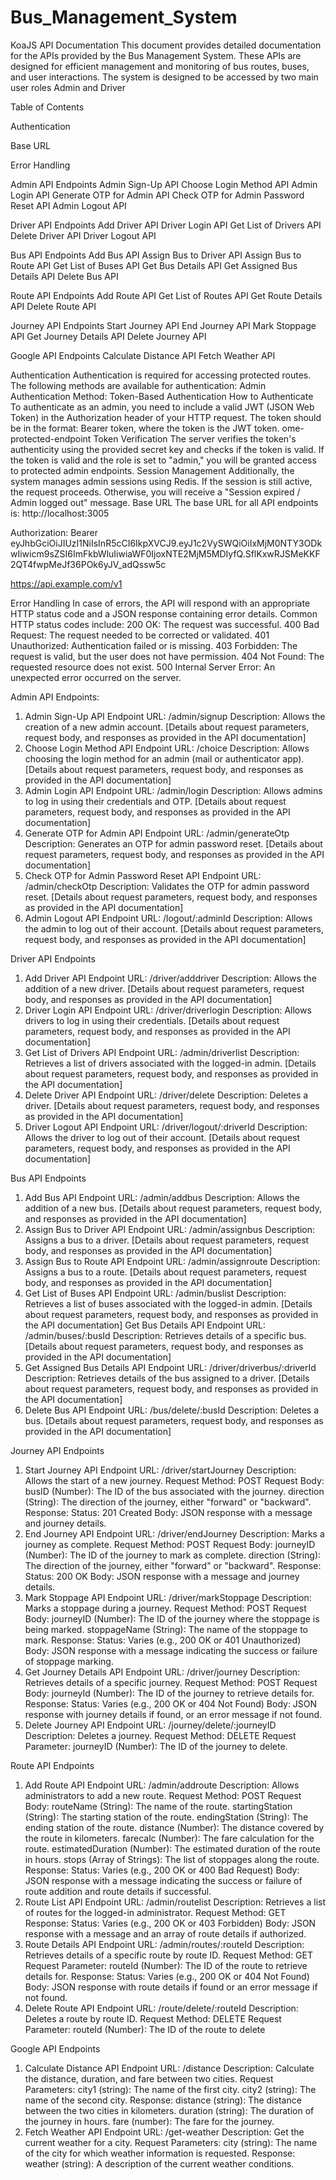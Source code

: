 # Bus_Management_System

KoaJS API Documentation
This document provides detailed documentation for the APIs provided by the Bus Management System. These APIs are designed for efficient management and monitoring of bus routes, buses, and user interactions. The system is designed to be accessed by two main user roles Admin and Driver


Table of Contents

Authentication

Base URL

Error Handling

Admin API Endpoints
Admin Sign-Up API
Choose Login Method API
Admin Login API
Generate OTP for Admin API
Check OTP for Admin Password Reset API
Admin Logout API

Driver API Endpoints
Add Driver API
Driver Login API
Get List of Drivers API
Delete Driver API
Driver Logout API

Bus API Endpoints
Add Bus API
Assign Bus to Driver API
Assign Bus to Route API
Get List of Buses API
Get Bus Details API
Get Assigned Bus Details API
Delete Bus API

Route API Endpoints
Add Route API
Get List of Routes API
Get Route Details API
Delete Route API

Journey API Endpoints
Start Journey API
End Journey API
Mark Stoppage API
Get Journey Details API
Delete Journey API

Google API Endpoints
Calculate Distance API
Fetch Weather API

Authentication
Authentication is required for accessing protected routes. The following methods are available for authentication:
Admin Authentication
Method: Token-Based Authentication
How to Authenticate
To authenticate as an admin, you need to include a valid JWT (JSON Web Token) in the Authorization header of your HTTP request. The token should be in the format: Bearer token, where the token is the JWT token.
ome-protected-endpoint
Token Verification
The server verifies the token's authenticity using the provided secret key and checks if the token is valid. If the token is valid and the role is set to "admin," you will be granted access to protected admin endpoints.
Session Management
Additionally, the system manages admin sessions using Redis. If the session is still active, the request proceeds. Otherwise, you will receive a "Session expired / Admin logged out" message.
Base URL
The base URL for all API endpoints is: http://localhost:3005

Authorization:
 Bearer eyJhbGciOiJIUzI1NiIsInR5cCI6IkpXVCJ9.eyJ1c2VySWQiOiIxMjM0NTY3ODkwIiwicm9sZSI6ImFkbWluIiwiaWF0IjoxNTE2MjM5MDIyfQ.SflKxwRJSMeKKF2QT4fwpMeJf36POk6yJV_adQssw5c


https://api.example.com/v1

Error Handling
In case of errors, the API will respond with an appropriate HTTP status code and a JSON response containing error details. Common HTTP status codes include:
200 OK: The request was successful.
400 Bad Request: The request needed to be corrected or validated.
401 Unauthorized: Authentication failed or is missing.
403 Forbidden: The request is valid, but the user does not have permission.
404 Not Found: The requested resource does not exist.
500 Internal Server Error: An unexpected error occurred on the server.


Admin API Endpoints:
1. Admin Sign-Up API
Endpoint URL: /admin/signup
Description: Allows the creation of a new admin account.
[Details about request parameters, request body, and responses as provided in the API documentation]
2. Choose Login Method API
Endpoint URL: /choice
Description: Allows choosing the login method for an admin (mail or authenticator app).
[Details about request parameters, request body, and responses as provided in the API documentation]
3. Admin Login API
Endpoint URL: /admin/login
Description: Allows admins to log in using their credentials and OTP.
[Details about request parameters, request body, and responses as provided in the API documentation]
4. Generate OTP for Admin API
Endpoint URL: /admin/generateOtp
Description: Generates an OTP for admin password reset.
[Details about request parameters, request body, and responses as provided in the API documentation]
5. Check OTP for Admin Password Reset API
Endpoint URL: /admin/checkOtp
Description: Validates the OTP for admin password reset.
[Details about request parameters, request body, and responses as provided in the API documentation]
6. Admin Logout API
Endpoint URL: /logout/:adminId
Description: Allows the admin to log out of their account.
[Details about request parameters, request body, and responses as provided in the API documentation]

Driver API Endpoints
1. Add Driver API
Endpoint URL: /driver/adddriver
Description: Allows the addition of a new driver.
[Details about request parameters, request body, and responses as provided in the API documentation]
2. Driver Login API
Endpoint URL: /driver/driverlogin
Description: Allows drivers to log in using their credentials.
[Details about request parameters, request body, and responses as provided in the API documentation]
3. Get List of Drivers API
Endpoint URL: /admin/driverlist
Description: Retrieves a list of drivers associated with the logged-in admin.
[Details about request parameters, request body, and responses as provided in the API documentation]
4. Delete Driver API
Endpoint URL: /driver/delete
Description: Deletes a driver.
[Details about request parameters, request body, and responses as provided in the API documentation]
5. Driver Logout API
Endpoint URL: /driver/logout/:driverId
Description: Allows the driver to log out of their account.
[Details about request parameters, request body, and responses as provided in the API documentation]

Bus API Endpoints
1. Add Bus API
Endpoint URL: /admin/addbus
Description: Allows the addition of a new bus.
[Details about request parameters, request body, and responses as provided in the API documentation]
2. Assign Bus to Driver API
Endpoint URL: /admin/assignbus
Description: Assigns a bus to a driver.
[Details about request parameters, request body, and responses as provided in the API documentation]
3. Assign Bus to Route API
Endpoint URL: /admin/assignroute
Description: Assigns a bus to a route.
[Details about request parameters, request body, and responses as provided in the API documentation]
4. Get List of Buses API
Endpoint URL: /admin/buslist
Description: Retrieves a list of buses associated with the logged-in admin.
[Details about request parameters, request body, and responses as provided in the API documentation]
Get Bus Details API
Endpoint URL: /admin/buses/:busId
Description: Retrieves details of a specific bus.
[Details about request parameters, request body, and responses as provided in the API documentation]
5. Get Assigned Bus Details API
Endpoint URL: /driver/driverbus/:driverId
Description: Retrieves details of the bus assigned to a driver.
[Details about request parameters, request body, and responses as provided in the API documentation]
6. Delete Bus API
Endpoint URL: /bus/delete/:busId
Description: Deletes a bus.
[Details about request parameters, request body, and responses as provided in the API documentation]

Journey API Endpoints
1. Start Journey API
Endpoint URL: /driver/startJourney
Description: Allows the start of a new journey.
Request Method: POST
Request Body:
busID (Number): The ID of the bus associated with the journey.
direction (String): The direction of the journey, either "forward" or "backward".
Response:
Status: 201 Created
Body: JSON response with a message and journey details.
2. End Journey API
Endpoint URL: /driver/endJourney
Description: Marks a journey as complete.
Request Method: POST
Request Body:
journeyID (Number): The ID of the journey to mark as complete.
direction (String): The direction of the journey, either "forward" or "backward".
Response:
Status: 200 OK
Body: JSON response with a message and journey details.
3. Mark Stoppage API
Endpoint URL: /driver/markStoppage
Description: Marks a stoppage during a journey.
Request Method: POST
Request Body:
journeyID (Number): The ID of the journey where the stoppage is being marked.
stoppageName (String): The name of the stoppage to mark.
Response:
Status: Varies (e.g., 200 OK or 401 Unauthorized)
Body: JSON response with a message indicating the success or failure of stoppage marking.
4. Get Journey Details API
Endpoint URL: /driver/journey
Description: Retrieves details of a specific journey.
Request Method: POST
Request Body:
journeyId (Number): The ID of the journey to retrieve details for.
Response:
Status: Varies (e.g., 200 OK or 404 Not Found)
Body: JSON response with journey details if found, or an error message if not found.
5. Delete Journey API
Endpoint URL: /journey/delete/:journeyID
Description: Deletes a journey.
Request Method: DELETE
Request Parameter:
journeyID (Number): The ID of the journey to delete.

Route API Endpoints
1. Add Route API
Endpoint URL: /admin/addroute
Description: Allows administrators to add a new route.
Request Method: POST
Request Body:
routeName (String): The name of the route.
startingStation (String): The starting station of the route.
endingStation (String): The ending station of the route.
distance (Number): The distance covered by the route in kilometers.
farecalc (Number): The fare calculation for the route.
estimatedDuration (Number): The estimated duration of the route in hours.
stops (Array of Strings): The list of stoppages along the route.
Response:
Status: Varies (e.g., 200 OK or 400 Bad Request)
Body: JSON response with a message indicating the success or failure of route addition and route details if successful.
2. Route List API
Endpoint URL: /admin/routelist
Description: Retrieves a list of routes for the logged-in administrator.
Request Method: GET
Response:
Status: Varies (e.g., 200 OK or 403 Forbidden)
Body: JSON response with a message and an array of route details if authorized.
3. Route Details API
Endpoint URL: /admin/routes/:routeId
Description: Retrieves details of a specific route by route ID.
Request Method: GET
Request Parameter:
routeId (Number): The ID of the route to retrieve details for.
Response:
Status: Varies (e.g., 200 OK or 404 Not Found)
Body: JSON response with route details if found or an error message if not found.
4. Delete Route API
Endpoint URL: /route/delete/:routeId
Description: Deletes a route by route ID.
Request Method: DELETE
Request Parameter:
routeId (Number): The ID of the route to delete

Google API Endpoints
1. Calculate Distance API
Endpoint URL: /distance
Description: Calculate the distance, duration, and fare between two cities.
Request Parameters:
city1 (string): The name of the first city.
city2 (string): The name of the second city.
Response:
distance (string): The distance between the two cities in kilometers.
duration (string): The duration of the journey in hours.
fare (number): The fare for the journey.
2. Fetch Weather API
Endpoint URL: /get-weather
Description: Get the current weather for a city.
Request Parameters:
city (string): The name of the city for which weather information is requested.
Response:
weather (string): A description of the current weather conditions.

